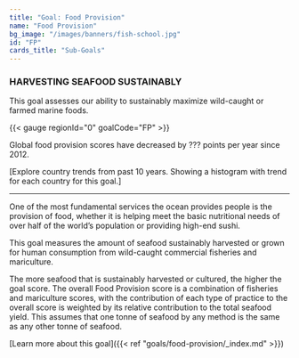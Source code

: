 ```yaml
---
title: "Goal: Food Provision"
name: "Food Provision"
bg_image: "/images/banners/fish-school.jpg"
id: "FP"
cards_title: "Sub-Goals"
---
```


### HARVESTING SEAFOOD SUSTAINABLY
This goal assesses our ability to sustainably maximize wild-caught or farmed marine foods.

{{< gauge regionId="0" goalCode="FP" >}}

Global food provision scores have decreased by ??? points per year since 2012.

[Explore country trends from past 10 years. Showing a histogram with trend for each country for this goal.]

----

One of the most fundamental services the ocean provides people is the provision of food, whether it is helping meet the basic nutritional needs of over half of the world’s population or providing high-end sushi. 

This goal measures the amount of seafood sustainably harvested or grown for human consumption from wild-caught commercial fisheries and mariculture.

The more seafood that is sustainably harvested or cultured, the higher the goal score. The overall Food Provision score is a combination of fisheries and mariculture scores, with the contribution of each type of practice to the overall score is weighted by its relative contribution to the total seafood yield. This assumes that one tonne of seafood by any method is the same as any other tonne of seafood. 




[Learn more about this goal]({{< ref "goals/food-provision/_index.md" >}})